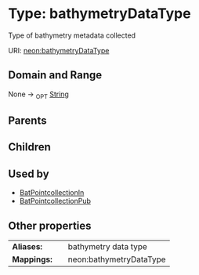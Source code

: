 
# Type: bathymetryDataType


Type of bathymetry metadata collected

URI: [neon:bathymetryDataType](https://data.neonscience.org/bathymetryDataType)


## Domain and Range

None ->  <sub>OPT</sub> [String](types/String.md)

## Parents


## Children


## Used by

 * [BatPointcollectionIn](BatPointcollectionIn.md)
 * [BatPointcollectionPub](BatPointcollectionPub.md)

## Other properties

|  |  |  |
| --- | --- | --- |
| **Aliases:** | | bathymetry data type |
| **Mappings:** | | neon:bathymetryDataType |

